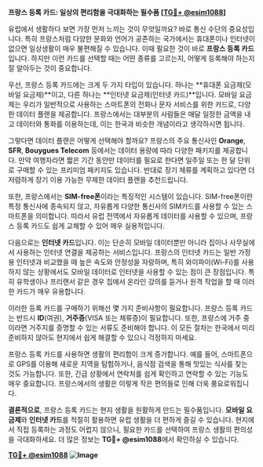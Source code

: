 **프랑스 등록 카드: 일상의 편리함을 극대화하는 필수품 [[TG💪+ @esim1088](https://t.me/s/esim1088)]**

유럽에서 생활하다 보면 가장 먼저 느끼는 것이 무엇일까요? 바로 통신 수단의 중요성입니다. 특히 프랑스처럼 다양한 문화와 언어가 공존하는 국가에서는 휴대폰이나 인터넷이 없으면 일상생활이 매우 불편해질 수 있습니다. 이때 필요한 것이 바로 **프랑스 등록 카드**입니다. 하지만 이런 카드를 선택할 때는 어떤 종류를 고르는지, 어떻게 등록해야 하는지 잘 알아두는 것이 중요합니다.

우선, 프랑스 등록 카드에는 크게 두 가지 타입이 있습니다. 하나는 **휴대폰 요금제(모바일 요금제)**이고, 다른 하나는 **인터넷 요금제(인터넷 카드)**입니다. 모바일 요금제는 우리가 일반적으로 사용하는 스마트폰의 전화나 문자 서비스를 위한 카드로, 다양한 데이터 플랜을 제공합니다. 프랑스에서는 대부분의 사람들은 매달 일정한 금액을 내고 데이터와 통화를 이용하는데, 이는 한국과 비슷한 개념이라고 생각하시면 됩니다.

그렇다면 데이터 플랜은 어떻게 선택해야 할까요? 프랑스의 주요 통신사인 **Orange**, **SFR**, **Bouygues Telecom** 등에서는 데이터 용량에 따라 다양한 패키지를 제공합니다. 만약 여행자라면 짧은 기간 동안만 데이터를 필요로 한다면 일주일 또는 한 달 단위로 구매할 수 있는 프리미엄 패키지도 있습니다. 반대로 장기 체류를 계획하고 있다면 더 저렴하게 장기 이용 가능한 무제한 데이터 플랜을 추천드립니다.

또한, 프랑스에서는 **SIM-free폰**이라는 특징적인 시스템이 있습니다. SIM-free폰이란 특정 통신사에 종속되지 않고, 자유롭게 다양한 통신사의 SIM카드를 사용할 수 있는 스마트폰을 의미합니다. 따라서 유럽 전역에서 자유롭게 데이터를 사용할 수 있으며, 프랑스 등록 카드도 쉽게 교체할 수 있어 매우 실용적입니다.

다음으로는 **인터넷 카드**입니다. 이는 단순히 모바일 데이터뿐만 아니라 집이나 사무실에서 사용하는 인터넷 연결을 제공하는 서비스입니다. 프랑스의 인터넷 카드는 일반 가정용 인터넷과 비교했을 때 높은 속도와 안정성을 자랑하며, 특히 와이파이(Wi-Fi)를 사용하지 않는 상황에서도 모바일 데이터로 인터넷을 사용할 수 있는 점이 큰 장점입니다. 특히 유학생이나 프리랜서 같은 경우 집에서 온라인 강의를 듣거나 원격 작업을 할 때 이러한 카드가 매우 유용합니다.

이러한 등록 카드를 구매하기 위해선 몇 가지 준비사항이 필요합니다. 프랑스 등록 카드는 반드시 **ID**(여권), **거주증**(VISA 또는 체류증)이 필요합니다. 또한, 프랑스에 거주 중이라면 거주지를 증명할 수 있는 서류도 준비해야 합니다. 이 모든 절차는 한국에서 미리 준비하지 않아도 현지에서 쉽게 해결할 수 있으니 걱정하지 마세요.

프랑스 등록 카드를 사용하면 생활의 편리함이 크게 증가합니다. 예를 들어, 스마트폰으로 GPS를 이용해 새로운 지역을 탐험하거나, 음식점 검색을 통해 맛있는 식사를 찾는 것도 가능합니다. 또한, 긴급 상황에서 연락처를 쉽게 확인하고 연락할 수 있는 기능도 매우 중요합니다. 프랑스에서의 생활은 이렇게 작은 편의들로 인해 더욱 풍요로워집니다.

**결론적으로**, 프랑스 등록 카드는 현지 생활을 원활하게 만드는 필수품입니다. **모바일 요금제**와 **인터넷 카드**를 적절히 활용하면 유럽 생활을 더 편하게 즐길 수 있습니다. 현지에서 직접 등록하는 과정도 어렵지 않으니, 필요한 카드를 선택하여 프랑스 생활의 편의성을 극대화하세요. 더 많은 정보는 **TG💪+ @esim1088**에서 확인하실 수 있습니다.

**[TG💪+ @esim1088](https://t.me/s/esim1088) ![Image](https://i.postimg.cc/Y0z9fWf4/image.png)**